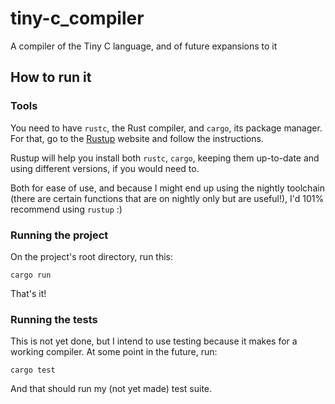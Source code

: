 # tiny-c_compiler
A compiler of the Tiny C language, and of future expansions to it

## How to run it

### Tools

You need to have `rustc`, the Rust compiler, and `cargo`, its package manager. For that, go to the [Rustup](https://rustup.rs/) website and follow the instructions.

Rustup will help you install both `rustc`, `cargo`, keeping them up-to-date and using different versions, if you would need to.

Both for ease of use, and because I might end up using the nightly toolchain (there are certain functions that are on nightly only but are useful!), I'd 101% recommend using `rustup` :)

### Running the project

On the project's root directory, run this:

`cargo run`

That's it!

### Running the tests

This is not yet done, but I intend to use testing because it makes for a working compiler. At some point in the future, run:

`cargo test`

And that should run my (not yet made) test suite.
